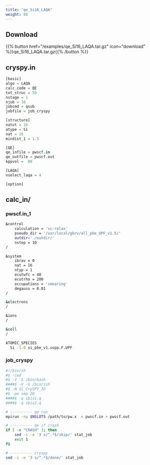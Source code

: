 ```yaml
---
title: "qe_Si16_LAQA"
weight: 88
---
```


## Download
{{% button href="/examples/qe_Si16_LAQA.tar.gz" icon="download" %}}qe_Si16_LAQA.tar.gz{{% /button %}}

## cryspy.in
``` python
[basic]
algo = LAQA
calc_code = QE
tot_struc = 50
nstage = 1
njob = 10
jobcmd = qsub
jobfile = job_cryspy

[structure]
natot = 16
atype = Si
nat = 16
mindist_1 = 1.5

[QE]
qe_infile = pwscf.in
qe_outfile = pwscf.out
kppvol =  80

[LAQA]
nselect_laqa = 4

[option]
```

## calc_in/

### pwscf.in_1
``` bash
&control
    calculation = 'vc-relax'
    pseudo_dir = '/usr/local/gbrv/all_pbe_UPF_v1.5/'
    outdir='./outdir/'
    nstep = 10
/

&system
    ibrav = 0
    nat = 16
    ntyp = 1
    ecutwfc = 40
    ecutrho = 200
    occupations = 'smearing'
    degauss = 0.01
/

&electrons
/

&ions
/

&cell
/

ATOMIC_SPECIES
  Si -1.0 si_pbe_v1.uspp.F.UPF
```


### job_cryspy
``` bash
#!/bin/sh
#$ -cwd
#$ -V -S /bin/bash
####$ -V -S /bin/zsh
#$ -N Si_CrySPY_ID
#$ -pe smp 20
####$ -q ibis1.q
####$ -q ibis2.q

# ---------- qe run
mpirun -np $NSLOTS /path/to/pw.x  < pwscf.in > pwscf.out

# ---------- qe if crash
if [ -e "CRASH" ]; then
    sed -i -e '3 s/^.*$/skip/' stat_job
    exit 1
fi

# ---------- cryspy
sed -i -e '3 s/^.*$/done/' stat_job
```